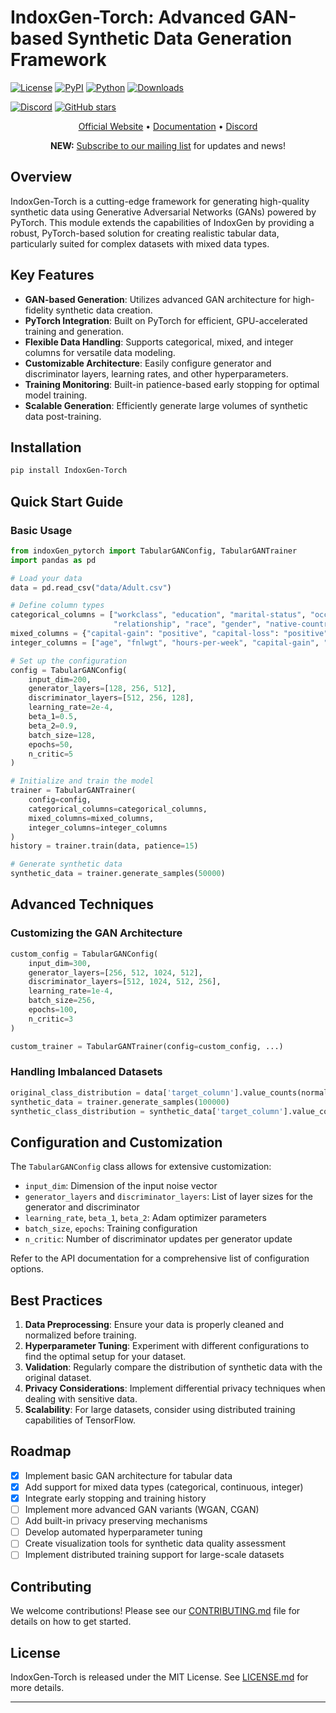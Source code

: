 # IndoxGen-Torch: Advanced GAN-based Synthetic Data Generation Framework

[![License](https://img.shields.io/github/license/osllmai/IndoxGen-Torch)](https://github.com/osllmai/IndoxGen/tree/master/libs/indoxGen_torch/LICENSE)
[![PyPI](https://badge.fury.io/py/IndoxGen-Torch.svg)](https://pypi.org/project/indoxGen-torch/)
[![Python](https://img.shields.io/pypi/pyversions/IndoxGen-Torch.svg)](https://pypi.org/project/indoxGen-torch/)
[![Downloads](https://static.pepy.tech/badge/indoxGen-torch)](https://pepy.tech/project/indoxGen-torch)

[![Discord](https://img.shields.io/discord/1223867382460579961?label=Discord&logo=Discord&style=social)](https://discord.com/invite/ossllmai)
[![GitHub stars](https://img.shields.io/github/stars/osllmai/IndoxGen-torch?style=social)](https://github.com/osllmai/indoxGen)

<p align="center">
  <a href="https://osllm.ai">Official Website</a> &bull; <a href="https://docs.osllm.ai/index.html">Documentation</a> &bull; <a href="https://discord.gg/qrCc56ZR">Discord</a>
</p>

<p align="center">
  <b>NEW:</b> <a href="https://docs.google.com/forms/d/1CQXJvxLUqLBSXnjqQmRpOyZqD6nrKubLz2WTcIJ37fU/prefill">Subscribe to our mailing list</a> for updates and news!
</p>

## Overview

IndoxGen-Torch is a cutting-edge framework for generating high-quality synthetic data using Generative Adversarial Networks (GANs) powered by PyTorch. This module extends the capabilities of IndoxGen by providing a robust, PyTorch-based solution for creating realistic tabular data, particularly suited for complex datasets with mixed data types.

## Key Features

- **GAN-based Generation**: Utilizes advanced GAN architecture for high-fidelity synthetic data creation.
- **PyTorch Integration**: Built on PyTorch for efficient, GPU-accelerated training and generation.
- **Flexible Data Handling**: Supports categorical, mixed, and integer columns for versatile data modeling.
- **Customizable Architecture**: Easily configure generator and discriminator layers, learning rates, and other hyperparameters.
- **Training Monitoring**: Built-in patience-based early stopping for optimal model training.
- **Scalable Generation**: Efficiently generate large volumes of synthetic data post-training.

## Installation

```bash
pip install IndoxGen-Torch
```

## Quick Start Guide

### Basic Usage

```python
from indoxGen_pytorch import TabularGANConfig, TabularGANTrainer
import pandas as pd

# Load your data
data = pd.read_csv("data/Adult.csv")

# Define column types
categorical_columns = ["workclass", "education", "marital-status", "occupation",
                       "relationship", "race", "gender", "native-country", "income"]
mixed_columns = {"capital-gain": "positive", "capital-loss": "positive"}
integer_columns = ["age", "fnlwgt", "hours-per-week", "capital-gain", "capital-loss"]

# Set up the configuration
config = TabularGANConfig(
    input_dim=200,
    generator_layers=[128, 256, 512],
    discriminator_layers=[512, 256, 128],
    learning_rate=2e-4,
    beta_1=0.5,
    beta_2=0.9,
    batch_size=128,
    epochs=50,
    n_critic=5
)

# Initialize and train the model
trainer = TabularGANTrainer(
    config=config,
    categorical_columns=categorical_columns,
    mixed_columns=mixed_columns,
    integer_columns=integer_columns
)
history = trainer.train(data, patience=15)

# Generate synthetic data
synthetic_data = trainer.generate_samples(50000)
```

## Advanced Techniques

### Customizing the GAN Architecture

```python
custom_config = TabularGANConfig(
    input_dim=300,
    generator_layers=[256, 512, 1024, 512],
    discriminator_layers=[512, 1024, 512, 256],
    learning_rate=1e-4,
    batch_size=256,
    epochs=100,
    n_critic=3
)

custom_trainer = TabularGANTrainer(config=custom_config, ...)
```

### Handling Imbalanced Datasets

```python
original_class_distribution = data['target_column'].value_counts(normalize=True)
synthetic_data = trainer.generate_samples(100000)
synthetic_class_distribution = synthetic_data['target_column'].value_counts(normalize=True)
```

## Configuration and Customization

The `TabularGANConfig` class allows for extensive customization:

- `input_dim`: Dimension of the input noise vector
- `generator_layers` and `discriminator_layers`: List of layer sizes for the generator and discriminator
- `learning_rate`, `beta_1`, `beta_2`: Adam optimizer parameters
- `batch_size`, `epochs`: Training configuration
- `n_critic`: Number of discriminator updates per generator update

Refer to the API documentation for a comprehensive list of configuration options.

## Best Practices

1. **Data Preprocessing**: Ensure your data is properly cleaned and normalized before training.
2. **Hyperparameter Tuning**: Experiment with different configurations to find the optimal setup for your dataset.
3. **Validation**: Regularly compare the distribution of synthetic data with the original dataset.
4. **Privacy Considerations**: Implement differential privacy techniques when dealing with sensitive data.
5. **Scalability**: For large datasets, consider using distributed training capabilities of TensorFlow.

## Roadmap
* [x] Implement basic GAN architecture for tabular data
* [x] Add support for mixed data types (categorical, continuous, integer)
* [x] Integrate early stopping and training history
* [ ] Implement more advanced GAN variants (WGAN, CGAN)
* [ ] Add built-in privacy preserving mechanisms
* [ ] Develop automated hyperparameter tuning
* [ ] Create visualization tools for synthetic data quality assessment
* [ ] Implement distributed training support for large-scale datasets

## Contributing

We welcome contributions! Please see our [CONTRIBUTING.md](CONTRIBUTING.md) file for details on how to get started.

## License

IndoxGen-Torch is released under the MIT License. See [LICENSE.md](LICENSE.md) for more details.

---
